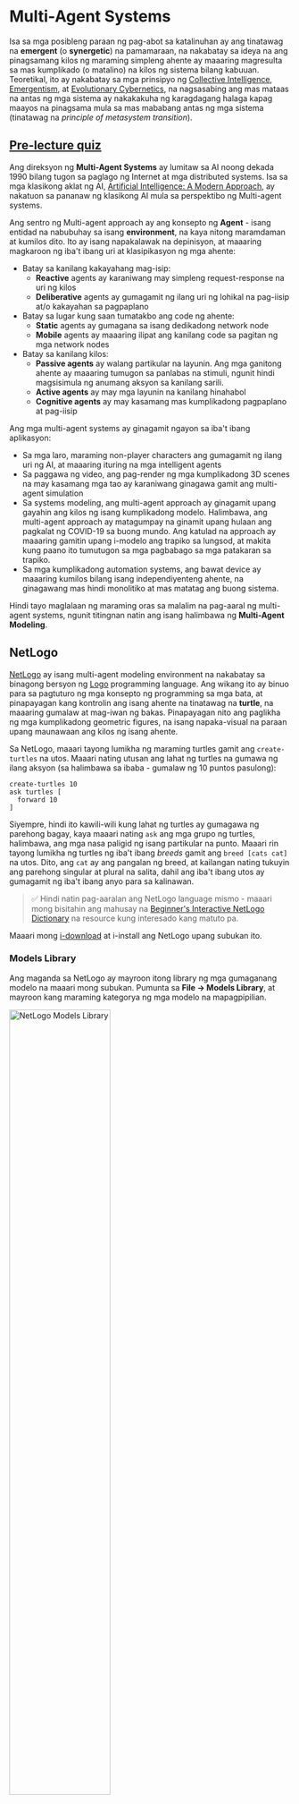 <!--
CO_OP_TRANSLATOR_METADATA:
{
  "original_hash": "38a1185ae3d54b180378bbd71ae3ef16",
  "translation_date": "2025-09-23T06:51:21+00:00",
  "source_file": "lessons/6-Other/23-MultiagentSystems/README.md",
  "language_code": "tl"
}
-->
# Multi-Agent Systems

Isa sa mga posibleng paraan ng pag-abot sa katalinuhan ay ang tinatawag na **emergent** (o **synergetic**) na pamamaraan, na nakabatay sa ideya na ang pinagsamang kilos ng maraming simpleng ahente ay maaaring magresulta sa mas kumplikado (o matalino) na kilos ng sistema bilang kabuuan. Teoretikal, ito ay nakabatay sa mga prinsipyo ng [Collective Intelligence](https://en.wikipedia.org/wiki/Collective_intelligence), [Emergentism](https://en.wikipedia.org/wiki/Global_brain), at [Evolutionary Cybernetics](https://en.wikipedia.org/wiki/Global_brain), na nagsasabing ang mas mataas na antas ng mga sistema ay nakakakuha ng karagdagang halaga kapag maayos na pinagsama mula sa mas mababang antas ng mga sistema (tinatawag na *principle of metasystem transition*).

## [Pre-lecture quiz](https://ff-quizzes.netlify.app/en/ai/quiz/45)

Ang direksyon ng **Multi-Agent Systems** ay lumitaw sa AI noong dekada 1990 bilang tugon sa paglago ng Internet at mga distributed systems. Isa sa mga klasikong aklat ng AI, [Artificial Intelligence: A Modern Approach](https://en.wikipedia.org/wiki/Artificial_Intelligence:_A_Modern_Approach), ay nakatuon sa pananaw ng klasikong AI mula sa perspektibo ng Multi-agent systems.

Ang sentro ng Multi-agent approach ay ang konsepto ng **Agent** - isang entidad na nabubuhay sa isang **environment**, na kaya nitong maramdaman at kumilos dito. Ito ay isang napakalawak na depinisyon, at maaaring magkaroon ng iba't ibang uri at klasipikasyon ng mga ahente:

* Batay sa kanilang kakayahang mag-isip:
   - **Reactive** agents ay karaniwang may simpleng request-response na uri ng kilos
   - **Deliberative** agents ay gumagamit ng ilang uri ng lohikal na pag-iisip at/o kakayahan sa pagpaplano
* Batay sa lugar kung saan tumatakbo ang code ng ahente:
   - **Static** agents ay gumagana sa isang dedikadong network node
   - **Mobile** agents ay maaaring ilipat ang kanilang code sa pagitan ng mga network nodes
* Batay sa kanilang kilos:
   - **Passive agents** ay walang partikular na layunin. Ang mga ganitong ahente ay maaaring tumugon sa panlabas na stimuli, ngunit hindi magsisimula ng anumang aksyon sa kanilang sarili.
   - **Active agents** ay may mga layunin na kanilang hinahabol
   - **Cognitive agents** ay may kasamang mas kumplikadong pagpaplano at pag-iisip

Ang mga multi-agent systems ay ginagamit ngayon sa iba't ibang aplikasyon:

* Sa mga laro, maraming non-player characters ang gumagamit ng ilang uri ng AI, at maaaring ituring na mga intelligent agents
* Sa paggawa ng video, ang pag-render ng mga kumplikadong 3D scenes na may kasamang mga tao ay karaniwang ginagawa gamit ang multi-agent simulation
* Sa systems modeling, ang multi-agent approach ay ginagamit upang gayahin ang kilos ng isang kumplikadong modelo. Halimbawa, ang multi-agent approach ay matagumpay na ginamit upang hulaan ang pagkalat ng COVID-19 sa buong mundo. Ang katulad na approach ay maaaring gamitin upang i-modelo ang trapiko sa lungsod, at makita kung paano ito tumutugon sa mga pagbabago sa mga patakaran sa trapiko.
* Sa mga kumplikadong automation systems, ang bawat device ay maaaring kumilos bilang isang independiyenteng ahente, na ginagawang mas hindi monolitiko at mas matatag ang buong sistema.

Hindi tayo maglalaan ng maraming oras sa malalim na pag-aaral ng multi-agent systems, ngunit titingnan natin ang isang halimbawa ng **Multi-Agent Modeling**.

## NetLogo

[NetLogo](https://ccl.northwestern.edu/netlogo/) ay isang multi-agent modeling environment na nakabatay sa binagong bersyon ng [Logo](https://en.wikipedia.org/wiki/Logo_(programming_language)) programming language. Ang wikang ito ay binuo para sa pagtuturo ng mga konsepto ng programming sa mga bata, at pinapayagan kang kontrolin ang isang ahente na tinatawag na **turtle**, na maaaring gumalaw at mag-iwan ng bakas. Pinapayagan nito ang paglikha ng mga kumplikadong geometric figures, na isang napaka-visual na paraan upang maunawaan ang kilos ng isang ahente.

Sa NetLogo, maaari tayong lumikha ng maraming turtles gamit ang `create-turtles` na utos. Maaari nating utusan ang lahat ng turtles na gumawa ng ilang aksyon (sa halimbawa sa ibaba - gumalaw ng 10 puntos pasulong):

```
create-turtles 10
ask turtles [
  forward 10
]
```

Siyempre, hindi ito kawili-wili kung lahat ng turtles ay gumagawa ng parehong bagay, kaya maaari nating `ask` ang mga grupo ng turtles, halimbawa, ang mga nasa paligid ng isang partikular na punto. Maaari rin tayong lumikha ng turtles ng iba't ibang *breeds* gamit ang `breed [cats cat]` na utos. Dito, ang `cat` ay ang pangalan ng breed, at kailangan nating tukuyin ang parehong singular at plural na salita, dahil ang iba't ibang utos ay gumagamit ng iba't ibang anyo para sa kalinawan.

> ✅ Hindi natin pag-aaralan ang NetLogo language mismo - maaari mong bisitahin ang mahusay na [Beginner's Interactive NetLogo Dictionary](https://ccl.northwestern.edu/netlogo/bind/) na resource kung interesado kang matuto pa.

Maaari mong [i-download](https://ccl.northwestern.edu/netlogo/download.shtml) at i-install ang NetLogo upang subukan ito.

### Models Library

Ang maganda sa NetLogo ay mayroon itong library ng mga gumaganang modelo na maaari mong subukan. Pumunta sa **File &rightarrow; Models Library**, at mayroon kang maraming kategorya ng mga modelo na mapagpipilian.

<img alt="NetLogo Models Library" src="images/NetLogo-ModelLib.png" width="60%"/>

> Screenshot ng models library ni Dmitry Soshnikov

Maaari mong buksan ang isa sa mga modelo, halimbawa **Biology &rightarrow; Flocking**.

### Main Principles

Pagkatapos buksan ang modelo, dadalhin ka sa pangunahing screen ng NetLogo. Narito ang isang sample na modelo na naglalarawan sa populasyon ng mga lobo at tupa, na may limitadong resources (damo).

![NetLogo Main Screen](../../../../../translated_images/NetLogo-Main.32653711ec1a01b3cab22ec0b148e64193d0b979b055285bef329d5e3d6958c5.tl.png)

> Screenshot ni Dmitry Soshnikov

Sa screen na ito, makikita mo:

* Ang seksyon ng **Interface** na naglalaman ng:
  - Ang pangunahing field, kung saan nabubuhay ang lahat ng ahente
  - Iba't ibang controls: buttons, sliders, atbp.
  - Mga graphs na maaari mong gamitin upang ipakita ang mga parameter ng simulation
* Ang **Code** tab na naglalaman ng editor, kung saan maaari kang mag-type ng NetLogo program

Sa karamihan ng mga kaso, ang interface ay magkakaroon ng **Setup** button, na nag-iinitialize ng simulation state, at isang **Go** button na nagsisimula ng execution. Ang mga ito ay pinangangasiwaan ng mga kaukulang handlers sa code na ganito ang hitsura:

```
to go [
...
]
```

Ang mundo ng NetLogo ay binubuo ng mga sumusunod na bagay:

* **Agents** (turtles) na maaaring gumalaw sa field at gumawa ng isang bagay. Inuutusan mo ang mga ahente gamit ang `ask turtles [...]` syntax, at ang code sa brackets ay isinasagawa ng lahat ng ahente sa *turtle mode*.
* **Patches** ay mga square areas ng field, kung saan nabubuhay ang mga ahente. Maaari mong tukuyin ang lahat ng ahente sa parehong patch, o maaari mong baguhin ang kulay ng patch at ilang iba pang properties. Maaari mo ring `ask patches` na gumawa ng isang bagay.
* **Observer** ay isang natatanging ahente na kumokontrol sa mundo. Ang lahat ng button handlers ay isinasagawa sa *observer mode*.

> ✅ Ang kagandahan ng isang multi-agent environment ay ang code na tumatakbo sa turtle mode o sa patch mode ay isinasagawa nang sabay-sabay ng lahat ng ahente nang parallel. Kaya, sa pamamagitan ng pagsusulat ng kaunting code at pagprograma ng kilos ng indibidwal na ahente, maaari kang lumikha ng kumplikadong kilos ng simulation system bilang kabuuan.

### Flocking

Bilang isang halimbawa ng multi-agent behavior, tingnan natin ang **[Flocking](https://en.wikipedia.org/wiki/Flocking_(behavior))**. Ang Flocking ay isang kumplikadong pattern na katulad ng kung paano lumilipad ang mga kawan ng ibon. Sa panonood sa kanilang paglipad, maaari mong isipin na sinusunod nila ang isang uri ng kolektibong algorithm, o na mayroon silang isang uri ng *collective intelligence*. Gayunpaman, ang kumplikadong kilos na ito ay lumilitaw kapag ang bawat indibidwal na ahente (sa kasong ito, isang *ibon*) ay nagmamasid lamang sa ilang iba pang ahente sa maikling distansya mula dito, at sinusunod ang tatlong simpleng patakaran:

* **Alignment** - ito ay tumutugon sa average na direksyon ng mga kalapit na ahente
* **Cohesion** - ito ay sinusubukang tumugon sa average na posisyon ng mga kapitbahay (*long range attraction*)
* **Separation** - kapag masyadong malapit sa ibang mga ibon, sinusubukan nitong lumayo (*short range repulsion*)

Maaari mong patakbuhin ang flocking example at obserbahan ang kilos. Maaari mo ring ayusin ang mga parameter, tulad ng *degree of separation*, o ang *viewing range*, na tumutukoy kung gaano kalayo ang nakikita ng bawat ibon. Tandaan na kung babawasan mo ang viewing range sa 0, lahat ng ibon ay nagiging bulag, at tumitigil ang flocking. Kung babawasan mo ang separation sa 0, lahat ng ibon ay nagtitipon sa isang tuwid na linya.

> ✅ Lumipat sa **Code** tab at tingnan kung saan ipinatupad sa code ang tatlong patakaran ng flocking (alignment, cohesion, at separation). Pansinin kung paano natin tinutukoy lamang ang mga ahente na nasa paningin.

### Iba pang Mga Modelong Pwedeng Tingnan

May ilang iba pang mga kawili-wiling modelo na maaari mong eksperimento:

* **Art &rightarrow; Fireworks** nagpapakita kung paano ang isang paputok ay maaaring ituring na kolektibong kilos ng indibidwal na fire streams
* **Social Science &rightarrow; Traffic Basic** at **Social Science &rightarrow; Traffic Grid** nagpapakita ng modelo ng trapiko sa lungsod sa 1D at 2D Grid na may o walang traffic lights. Ang bawat kotse sa simulation ay sumusunod sa mga sumusunod na patakaran:
   - Kung ang espasyo sa harap nito ay walang laman - mag-accelerate (hanggang sa isang tiyak na max speed)
   - Kung nakikita ang hadlang sa harap - mag-brake (at maaari mong ayusin kung gaano kalayo ang nakikita ng driver)
* **Social Science &rightarrow; Party** nagpapakita kung paano nagkakagrupo ang mga tao sa isang cocktail party. Maaari mong hanapin ang kombinasyon ng mga parameter na nagdudulot ng pinakamabilis na pagtaas ng kasiyahan ng grupo.

Tulad ng nakikita mula sa mga halimbawang ito, ang mga multi-agent simulations ay maaaring maging isang kapaki-pakinabang na paraan upang maunawaan ang kilos ng isang kumplikadong sistema na binubuo ng mga indibidwal na sumusunod sa parehong o katulad na lohika. Maaari rin itong gamitin upang kontrolin ang mga virtual agents, tulad ng [NPCs](https://en.wikipedia.org/wiki/NPC) sa mga computer games, o mga ahente sa 3D animated worlds.

## Deliberative Agents

Ang mga ahenteng inilarawan sa itaas ay napakasimple, tumutugon sa mga pagbabago sa environment gamit ang ilang uri ng algorithm. Bilang ganito, sila ay **reactive agents**. Gayunpaman, minsan ang mga ahente ay maaaring mag-isip at magplano ng kanilang aksyon, kung saan sila ay tinatawag na **deliberative**.

Isang tipikal na halimbawa ay isang personal agent na tumatanggap ng utos mula sa tao upang mag-book ng vacation tour. Ipagpalagay na mayroong maraming ahente na nabubuhay sa internet, na maaaring tumulong dito. Dapat nitong kontakin ang ibang mga ahente upang makita kung aling mga flight ang available, ano ang mga presyo ng hotel para sa iba't ibang petsa, at subukang makipag-ayos para sa pinakamagandang presyo. Kapag ang vacation plan ay kumpleto at naaprubahan ng may-ari, maaari itong magpatuloy sa pag-book.

Upang magawa ito, ang mga ahente ay kailangang **magkomunikasyon**. Para sa matagumpay na komunikasyon, kailangan nila ng:

* Ilang **standard languages para magpalitan ng kaalaman**, tulad ng [Knowledge Interchange Format](https://en.wikipedia.org/wiki/Knowledge_Interchange_Format) (KIF) at [Knowledge Query and Manipulation Language](https://en.wikipedia.org/wiki/Knowledge_Query_and_Manipulation_Language) (KQML). Ang mga wikang ito ay dinisenyo batay sa [Speech Act theory](https://en.wikipedia.org/wiki/Speech_act).
* Ang mga wikang ito ay dapat ding maglaman ng ilang **protocols para sa negosasyon**, batay sa iba't ibang **uri ng auction**.
* Isang **common ontology** na gagamitin, upang tumukoy sila sa parehong mga konsepto na alam ang kanilang semantika
* Isang paraan upang **matuklasan** kung ano ang kayang gawin ng iba't ibang ahente, batay din sa ilang uri ng ontology

Ang deliberative agents ay mas kumplikado kaysa sa reactive, dahil hindi lamang sila tumutugon sa mga pagbabago sa environment, dapat din silang makapagpasimula ng mga aksyon. Isa sa mga iminungkahing arkitektura para sa deliberative agents ay ang tinatawag na Belief-Desire-Intention (BDI) agent:

* **Beliefs** bumubuo ng set ng kaalaman tungkol sa environment ng ahente. Maaari itong istruktura bilang isang knowledge base o set ng mga patakaran na maaaring ilapat ng ahente sa isang partikular na sitwasyon sa environment.
* **Desires** tumutukoy sa kung ano ang gustong gawin ng ahente, i.e. ang mga layunin nito. Halimbawa, ang layunin ng personal assistant agent sa itaas ay mag-book ng tour, at ang layunin ng hotel agent ay makapag-maximize ng kita.
* **Intentions** ay mga partikular na aksyon na plano ng ahente upang maabot ang mga layunin nito. Ang mga aksyon ay karaniwang nagbabago sa environment at nagdudulot ng komunikasyon sa ibang mga ahente.

May ilang mga platform na magagamit para sa pagbuo ng multi-agent systems, tulad ng [JADE](https://jade.tilab.com/). [Ang papel na ito](https://arxiv.org/ftp/arxiv/papers/2007/2007.08961.pdf) ay naglalaman ng pagsusuri ng mga multi-agent platforms, kasama ang maikling kasaysayan ng multi-agent systems at ang iba't ibang mga senaryo ng paggamit nito.

## Konklusyon

Ang mga Multi-Agent systems ay maaaring magkaroon ng iba't ibang anyo at magamit sa maraming iba't ibang aplikasyon. 
Ang mga ito ay nakatuon sa mas simpleng kilos ng indibidwal na ahente, at nakakamit ang mas kumplikadong kilos ng kabuuang sistema dahil sa **synergetic effect**.

## 🚀 Hamon

Dalhin ang araling ito sa totoong mundo at subukang mag-konseptwalisa ng isang multi-agent system na maaaring mag-solve ng problema. Ano, halimbawa, ang kailangang gawin ng isang multi-agent system upang ma-optimize ang ruta ng school bus? Paano ito maaaring gumana sa isang panaderya?

## [Post-lecture quiz](https://ff-quizzes.netlify.app/en/ai/quiz/46)

## Review & Self Study

Suriin ang paggamit ng ganitong uri ng sistema sa industriya. Pumili ng isang domain tulad ng manufacturing o industriya ng video game at tuklasin kung paano maaaring magamit ang mga multi-agent systems upang malutas ang mga natatanging problema.

## [NetLogo Assignment](assignment.md)

---

